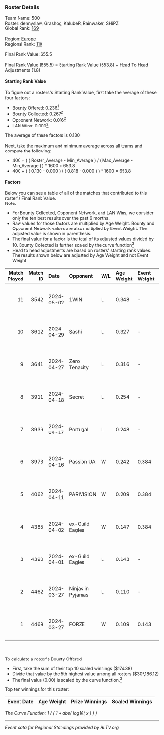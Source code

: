 ### Roster Details<br />
Team Name: 500<br />
Roster: dennyslaw, Grashog, KalubeR, Rainwaker, SHiPZ<br />
Global Rank: [169](../../standings_global_2024_09_07.md)<br />
<br />
Region: [Europe]( ../../standings_europe_2024_09_07.md)<br />
Regional Rank: [110]( ../../standings_europe_2024_09_07.md)<br />
<br />
Final Rank Value:  655.5<br />
<br />
Final Rank Value (655.5) = Starting Rank Value (653.8) + Head To Head Adjustments (1.8)<br />

#### Starting Rank Value<br />
To figure out a rosters's Starting Rank Value, first take the average of these four factors:<br />
- Bounty Offered: 0.236[<sup>1</sup>](#table2)
- Bounty Collected: 0.267[<sup>2</sup>](#table1)
- Opponent Network: 0.016[<sup>2</sup>](#table1)
- LAN Wins: 0.000[<sup>2</sup>](#table1)

The average of these factors is 0.130<br />
<br />
Next, take the maximum and minimum average across all teams and compute the following:<br />
- 400 + ( ( Roster_Average - Min_Average ) / ( Max_Average - Min_Average ) ) * 1600 = 653.8
- 400 + ( ( 0.130 - 0.000 ) / ( 0.818 - 0.000 ) ) * 1600 = 653.8


#### Factors<br />
Below you can see a table of all of the matches that contributed to this roster's Final Rank Value.<br />
Note:<br />

- For Bounty Collected, Opponent Network, and LAN Wins, we consider only the ten best results over the past 6 months.
- Raw values for those factors are multiplied by Age Weight. Bounty and Opponent Network values are also multiplied by Event Weight. The adjusted value is shown in parenthesis.
- The final value for a factor is the total of its adjusted values divided by 10. Bounty Collected is further scaled by the curve function[<sup>3</sup>](#curveFunction)
- Head to head adjustments are based on rosters' starting rank values. The results shown below are adjusted by Age Weight and not Event Weight
<span id="table1"></span><br />


| Match Played | Match ID | Date       | Opponent          | W/L | Age Weight | Event Weight | Bounty Collected | Opponent Network | LAN Wins  | H2H Adj. | Roster                                        |
| -: | -: | :- | :- | :- | :- | :- | :- | :- | :- | -: | :- |
|           11 |     3542 | 2024-05-02 | 1WIN              | L   | 0.348      | -            | -                | -                | -         |    -2.31 | dennyslaw, Grashog, KalubeR, Rainwaker, SHiPZ |
|           10 |     3612 | 2024-04-29 | Sashi             | L   | 0.327      | -            | -                | -                | -         |    -0.82 | dennyslaw, Grashog, Rainwaker, REDSTAR, SHiPZ |
|            9 |     3641 | 2024-04-27 | Zero Tenacity     | L   | 0.316      | -            | -                | -                | -         |    -1.09 | dennyslaw, Grashog, Rainwaker, REDSTAR, SHiPZ |
|            8 |     3911 | 2024-04-18 | Secret            | L   | 0.254      | -            | -                | -                | -         |    -5.58 | dennyslaw, Grashog, Rainwaker, REDSTAR, SHiPZ |
|            7 |     3936 | 2024-04-17 | Portugal          | L   | 0.248      | -            | -                | -                | -         |    -4.55 | dennyslaw, Grashog, Rainwaker, REDSTAR, SHiPZ |
|            6 |     3973 | 2024-04-16 | Passion UA        | W   | 0.242      | 0.384        | 0.147 (0.014)    | 1.000 (0.093)    | 0 (0.000) |     6.69 | dennyslaw, Grashog, Rainwaker, REDSTAR, SHiPZ |
|            5 |     4062 | 2024-04-11 | PARIVISION        | W   | 0.209      | 0.384        | 0.045 (0.004)    | 0.754 (0.060)    | 0 (0.000) |     6.01 | dennyslaw, Grashog, Rainwaker, REDSTAR, SHiPZ |
|            4 |     4385 | 2024-04-02 | ex-Guild Eagles   | W   | 0.147      | 0.384        | 0.005 (0.000)    | 0.116 (0.007)    | 0 (0.000) |     2.83 | dennyslaw, Grashog, Rainwaker, REDSTAR, SHiPZ |
|            3 |     4390 | 2024-04-01 | ex-Guild Eagles   | L   | 0.143      | -            | -                | -                | -         |    -1.77 | dennyslaw, Grashog, Rainwaker, REDSTAR, SHiPZ |
|            2 |     4462 | 2024-03-27 | Ninjas in Pyjamas | L   | 0.110      | -            | -                | -                | -         |    -0.04 | dennyslaw, Grashog, Rainwaker, REDSTAR, SHiPZ |
|            1 |     4469 | 2024-03-27 | FORZE             | W   | 0.109      | 0.143        | 0.035 (0.001)    | 0.052 (0.001)    | 0 (0.000) |     2.39 | dennyslaw, Grashog, Rainwaker, REDSTAR, SHiPZ |

<br />
<span id="table2"></span><br />
To calculate a roster's Bounty Offered:<br />

- First, take the sum of their top 10 scaled winnings ($174.38)
- Divide that value by the 5th highest value among all rosters ($307,186.12)
- The final value (0.00) is scaled by the curve function.[<sup>3</sup>](#curveFunction)

Top ten winnings for this roster:<br />

| Event Date | Age Weight | Prize Winnings | Scaled Winnings |
| :- | -: | :- | :- |


<span id="curveFunction"></span>_The Curve Function: 1 / ( 1 + abs( log10( x ) ) )_<br />

---
_Event data for Regional Standings provided by HLTV.org_<br />
